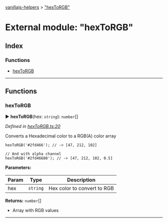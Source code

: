 [vanillajs-helpers](../README.md) > ["hexToRGB"](../modules/_hextorgb_.md)



# External module: "hexToRGB"

## Index

### Functions

* [hexToRGB](_hextorgb_.md#hextorgb)



---
## Functions
<a id="hextorgb"></a>

###  hexToRGB

► **hexToRGB**(hex: *`string`*): `number`[]



*Defined in [hexToRGB.ts:20](https://github.com/Tokimon/vanillajs-helpers/blob/d56b968/hexToRGB.ts#L20)*



Converts a Hexadecimal color to a RGB(A) color array

    hexToRGB('#2fd466'); // -> [47, 212, 102]
    
    // And with alpha channel
    hexToRGB('#2fd46680'); // -> [47, 212, 102, 0.5]


**Parameters:**

| Param | Type | Description |
| ------ | ------ | ------ |
| hex | `string`   |  Hex color to convert to RGB |





**Returns:** `number`[]
- Array with RGB values






___


